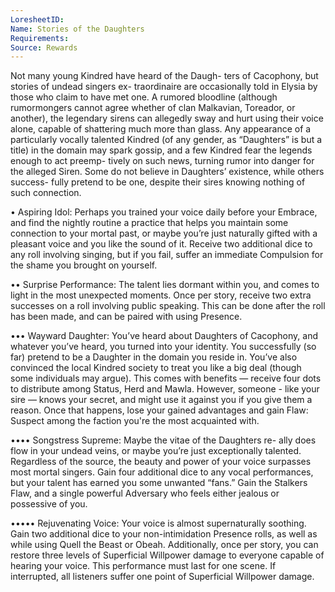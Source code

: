```yaml
---
LoresheetID: 
Name: Stories of the Daughters
Requirements:
Source: Rewards
---  
```


Not many young Kindred have heard of the Daugh- ters of Cacophony, but stories of undead singers ex- traordinaire are occasionally told in Elysia by those who claim to have met one. A rumored bloodline (although rumormongers cannot agree whether of clan Malkavian, Toreador, or another), the legendary sirens can allegedly sway and hurt using their voice alone, capable of shattering much more than glass. Any appearance of a particularly vocally talented Kindred (of any gender, as “Daughters” is but a title) in the domain may spark gossip, and a few Kindred fear the legends enough to act preemp- tively on such news, turning rumor into danger for the alleged Siren. Some do not believe in Daughters’ existence, while others success- fully pretend to be one, despite their sires knowing nothing of such connection.  

• Aspiring Idol: Perhaps you trained your voice daily before your Embrace, and find the nightly routine a practice that helps you maintain some connection to your mortal past, or maybe you’re just naturally gifted with a pleasant voice and you like the sound of it. Receive two additional dice to any roll involving singing, but if you fail, suffer an immediate Compulsion for the shame you brought on yourself. 

•• Surprise Performance: The talent lies dormant within you, and comes to light in the most unexpected moments. Once per story, receive two extra successes on a roll involving public speaking. This can be done after the roll has been made, and can be paired with using Presence. 

••• Wayward Daughter: You’ve heard about Daughters of Cacophony, and whatever you’ve heard, you turned into your identity. You successfully (so far) pretend to be a Daughter in the domain you reside in. You’ve also convinced the local Kindred society to treat you like a big deal (though some individuals may argue). This comes with benefits — receive four dots to distribute among Status, Herd and Mawla. However, someone - like your sire — knows your secret, and might use it against you if you give them a reason. Once that happens, lose your gained advantages and gain Flaw: Suspect among the faction you're the most acquainted with. 

•••• Songstress Supreme: Maybe the vitae of the Daughters re- ally does flow in your undead veins, or maybe you’re just exceptionally talented. Regardless of the source, the beauty and power of your voice surpasses most mortal singers. Gain four additional dice to any vocal performances, but your talent has earned you some unwanted “fans.” Gain the Stalkers Flaw, and a single powerful Adversary who feels either jealous or possessive of you. 

••••• Rejuvenating Voice: Your voice is almost supernaturally soothing. Gain two additional dice to your non-intimidation Presence rolls, as well as while using Quell the Beast or Obeah. Additionally, once per story, you can restore three levels of Superficial Willpower damage to everyone capable of hearing your voice. This performance must last for one scene. If interrupted, all listeners suffer one point of Superficial Willpower damage.
